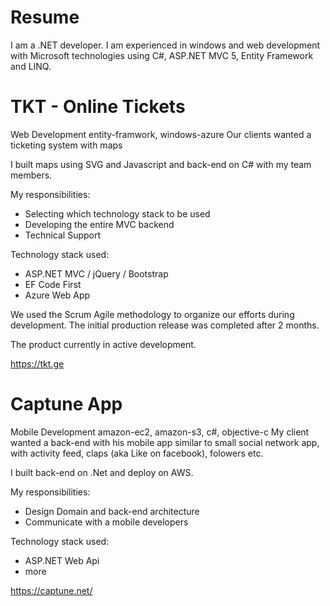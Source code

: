 # Resume

I am a .NET developer.
I am experienced in windows and web development with Microsoft technologies using C#, ASP.NET MVC 5, Entity Framework and LINQ.


# TKT - Online Tickets

Web Development entity-framwork, windows-azure
Our clients wanted a ticketing system with maps

I built maps using SVG and Javascript and back-end on C# with my team members.

My responsibilities:
- Selecting which technology stack to be used
- Developing the entire MVC backend
- Technical Support

Technology stack used:
- ASP.NET MVC / jQuery / Bootstrap
- EF Code First
- Azure Web App

We used the Scrum Agile methodology to organize our efforts during development. The initial production release was completed after 2 months.

The product currently in active development.

https://tkt.ge

# Captune App

Mobile Development amazon-ec2, amazon-s3, c#, objective-c
My client wanted a back-end with his mobile app similar to small social network app, with activity feed, claps (aka Like on facebook), folowers etc.

I built back-end on .Net and deploy on AWS.

My responsibilities:
- Design Domain and back-end architecture
- Communicate with a mobile developers

Technology stack used:
- ASP.NET Web Api
- more

https://captune.net/

